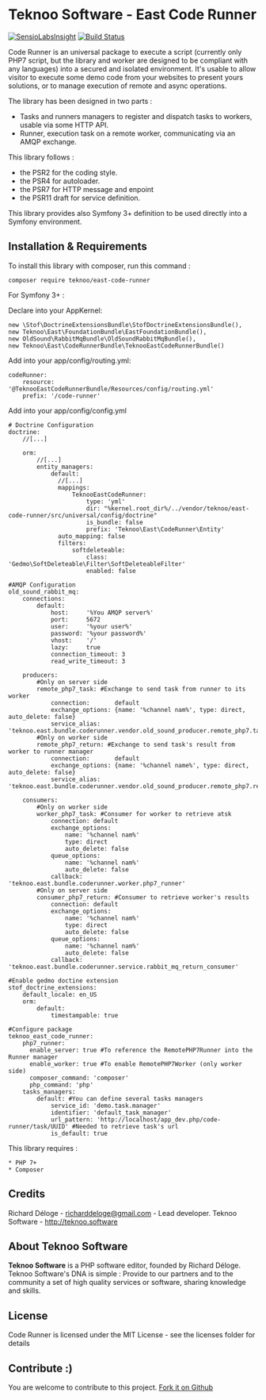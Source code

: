 Teknoo Software - East Code Runner
==================================

[![SensioLabsInsight](https://insight.sensiolabs.com/projects/78509db7-2931-4a7f-a307-42680b4c24fe/mini.png)](https://insight.sensiolabs.com/projects/78509db7-2931-4a7f-a307-42680b4c24fe) [![Build Status](https://travis-ci.org/TeknooSoftware/east-code-runner.svg?branch=master)](https://travis-ci.org/TeknooSoftware/east-code-runner)

Code Runner is an universal package to execute a script (currently only PHP7 script, but the library and worker are 
designed to be compliant with any languages) into a secured and isolated environment. It's usable to allow visitor to 
execute some demo code from your websites to present yours solutions, or to manage execution of remote and async
operations.

The library has been designed in two parts :
* Tasks and runners managers to register and dispatch tasks to workers, usable via some HTTP API.
* Runner, execution task on a remote worker, communicating via an AMQP exchange.

This library follows :
- the PSR2 for the coding style.
- the PSR4 for autoloader.
- the PSR7 for HTTP message and enpoint
- the PSR11 draft for service definition.

This library provides also Symfony 3+ definition to be used directly into a Symfony environment.

Installation & Requirements
---------------------------
To install this library with composer, run this command :

    composer require teknoo/east-code-runner
    
For Symfony 3+ :

Declare into your AppKernel:
    
    new \Stof\DoctrineExtensionsBundle\StofDoctrineExtensionsBundle(),
    new Teknoo\East\FoundationBundle\EastFoundationBundle(),
    new OldSound\RabbitMqBundle\OldSoundRabbitMqBundle(),
    new Teknoo\East\CodeRunnerBundle\TeknooEastCodeRunnerBundle()


Add into your app/config/routing.yml:

    codeRunner:
        resource: '@TeknooEastCodeRunnerBundle/Resources/config/routing.yml'
        prefix: '/code-runner'

Add into your app/config/config.yml

    # Doctrine Configuration
    doctrine:
        //[...]
    
        orm:
            //[...]
            entity_managers:
                default:
                  //[...]
                  mappings:
                      TeknooEastCodeRunner:
                          type: 'yml'
                          dir: "%kernel.root_dir%/../vendor/teknoo/east-code-runner/src/universal/config/doctrine"
                          is_bundle: false
                          prefix: 'Teknoo\East\CodeRunner\Entity'
                  auto_mapping: false
                  filters:
                      softdeleteable:
                          class: 'Gedmo\SoftDeleteable\Filter\SoftDeleteableFilter'
                          enabled: false

    #AMQP Configuration
    old_sound_rabbit_mq:
        connections:
            default:
                host:     '%You AMQP server%'
                port:     5672
                user:     '%your user%'
                password: '%your password%'
                vhost:    '/'
                lazy:     true
                connection_timeout: 3
                read_write_timeout: 3
    
        producers:
            #Only on server side
            remote_php7_task: #Exchange to send task from runner to its worker
                connection:       default
                exchange_options: {name: '%channel nam%', type: direct, auto_delete: false}
                service_alias:    'teknoo.east.bundle.coderunner.vendor.old_sound_producer.remote_php7.task' 
            #Only on worker side
            remote_php7_return: #Exchange to send task's result from worker to runner manager
                connection:       default
                exchange_options: {name: '%channel name%', type: direct, auto_delete: false}
                service_alias:    'teknoo.east.bundle.coderunner.vendor.old_sound_producer.remote_php7.return' 
    
        consumers:
            #Only on worker side
            worker_php7_task: #Consumer for worker to retrieve atsk
                connection: default
                exchange_options:
                    name: '%channel nam%'
                    type: direct
                    auto_delete: false
                queue_options:
                    name: '%channel nam%'
                    auto_delete: false
                callback: 'teknoo.east.bundle.coderunner.worker.php7_runner'
            #Only on server side
            consumer_php7_return: #Consumer to retrieve worker's results
                connection: default
                exchange_options:
                    name: '%channel nam%'
                    type: direct
                    auto_delete: false
                queue_options:
                    name: '%channel nam%'
                    auto_delete: false
                callback: 'teknoo.east.bundle.coderunner.service.rabbit_mq_return_consumer'
    
    #Enable gedmo doctine extension
    stof_doctrine_extensions:
        default_locale: en_US
        orm:
            default:
                timestampable: true
    
    #Configure package
    teknoo_east_code_runner:
        php7_runner:
          enable_server: true #To reference the RemotePHP7Runner into the Runner manager
          enable_worker: true #To enable RemotePHP7Worker (only worker side)
          composer_command: 'composer'
          php_command: 'php'
        tasks_managers:
            default: #You can define several tasks managers
                service_id: 'demo.task.manager'
                identifier: 'default_task_manager'
                url_pattern: 'http://localhost/app_dev.php/code-runner/task/UUID' #Needed to retrieve task's url
                is_default: true 
                
This library requires :

    * PHP 7+
    * Composer
    
Credits
-------
Richard Déloge - <richarddeloge@gmail.com> - Lead developer.
Teknoo Software - <http://teknoo.software>

About Teknoo Software
---------------------
**Teknoo Software** is a PHP software editor, founded by Richard Déloge. 
Teknoo Software's DNA is simple : Provide to our partners and to the community a set of high quality services or software,
 sharing knowledge and skills.

License
-------
Code Runner is licensed under the MIT License - see the licenses folder for details

Contribute :)
-------------

You are welcome to contribute to this project. [Fork it on Github](CONTRIBUTING.md)
